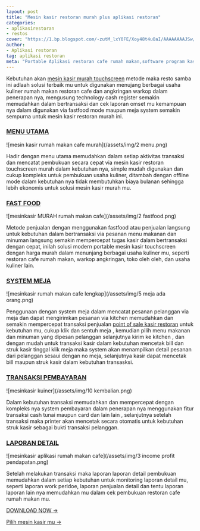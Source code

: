 ```yaml
---
layout: post
title: "Mesin kasir restoran murah plus aplikasi restoran"
categories: 
- aplikasirestoran
- restos
cover: "https://1.bp.blogspot.com/-zutM_lxY0FE/Xoy48t4uOaI/AAAAAAAAJSw/ugwVBf_4hGAC6VEOGSbqLB4zHaQt9HGkQCLcBGAsYHQ/s1600/mesin%2Bkasi%2Brrestoran%2Bportable%2Bterbaru%2Bmurah.png"
author:
- Aplikasi restoran
tag: aplikasi restoran
meta: "Portable Aplikasi restoran cafe rumah makan,software program kasir , mesin kasir restoran"
---
```

Kebutuhan akan [mesin kasir murah touchscreen](/aplikasirestoran/2020/03/28/restosam.html) metode maka resto samba ini adlaah solusi terbaik mu untuk digunakan menujang berbagai usaha kuliner rumah makan restoran cafe dan angkringan warkop dalam penerapan nya, mengusung technology cash register semakin memudahkan dalam bertransaksi dan cek laporan omset mu kemampuan nya dalam digunakan via fastfood mode maupun meja system semakin sempurna untuk mesin kasir restoran murah ini.


### **[MENU UTAMA](/aplikasirestoran/2020/03/28/restosam.html)**

![mesin kasir rumah makan cafe murah](/assets/img/2 menu.png)

Hadir dengan menu utama memudahkan dalam setiap aktivitas transaksi dan mencatat pembukuan secara cepat via mesin kasir restoran touchscreen murah dalam kebutuhan nya, simple mudah digunakan dan cukup kompleks untuk pembukuan usaha kuliner, ditambah dengan offline mode dalam kebutuhan nya tidak membutuhkan biaya bulanan sehingga lebih ekonomis untuk solusi mesin kasir murah mu.




### **[FAST FOOD](/aplikasirestoran/2020/03/28/restosam.html)**

![mesinkasir MURAH rumah makan cafe](/assets/img/2 fastfood.png)

Metode penjualan dengan menggunakan fastfood atau penjualan langsung untuk kebutuhan dalam bertransaksi via pesanan menu makanan dan minuman langsung semakin mempercepat tugas kasir dalam bertransaksi dengan cepat, inilah solusi modern portable mesin kasir touchscreen dengan harga murah dalam menunjang berbagai usaha kuliner mu, seperti restoran cafe rumah makan, warkop angkringan, toko oleh oleh, dan usaha kuliner lain.




### **[SYSTEM MEJA](/aplikasirestoran/2020/03/28/restosam.html)**

![mesinkasir rumah makan cafe lengkap](/assets/img/5 meja ada orang.png)

Penggunaan dengan system meja dalam mencatat pesanan pelanggan via meja dan dapat mengirimkan pesanan via kitchen memudahkan dan semakin mempercepat transaksi penjualan [point of sale kasir restoran](/aplikasirestoran/2020/03/28/restosam.html) untuk kebutuhan mu, cukup klik dan sentuh meja , kemudian pilih menu makanan dan minuman yang dipesan pelanggan selanjutnya kirim ke kitchen , dan dengan mudah untuk transaksi kasir dalam kebutuhan mencetak bill dan struk kasir tinggal klik meja maka system akan menampilkan detail pesanan dari pelanggan sesaui dengan no meja, selanjutnya kasir dapat mencetak bill maupun struk kasir dalam kebutuhan transasksi.




### **[TRANSAKSI PEMBAYARAN](/aplikasirestoran/2020/03/28/restosam.html)**

![mesinkasir kuiner](/assets/img/10 kembalian.png)

Dalam kebutuhan transaksi memudahkan dan mempercepat dengan kompleks nya system pembayaran dalam penerapan nya menggunakan fitur transaksi cash tunai maupun card dan lain lain , selanjutnya setelah transaksi maka printer akan mencetak secara otomatis untuk kebutuhan struk kasir sebagai bukti transaksi pelanggan.




### **[LAPORAN DETAIL](/aplikasirestoran/2020/03/28/restosam.html)**

![mesinkasir aplikasi rumah makan cafe](/assets/img/3 income profit pendapatan.png)

Setelah melakukan transaksi maka laporan laporan detail pembukuan memudahkan dalam setiap kebutuhan untuk monitoring laporan detail mu, seperti laporan work peridoe, laporan penjualan detail dan tentu laporan laporan lain nya memudahkan mu dalam cek pembukuan restoran cafe rumah makan mu.

[DOWNLOAD NOW →](https://mesinkasir.github.io/e-catalog/SAMBA%20MESIN%20KASIR%20TOUCHSCREEN%20MURAH.pdf)


[Pilih mesin kasir mu →](/hardware)
